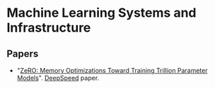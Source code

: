 # Machine Learning Systems and Infrastructure 

## Papers 

- "[ZeRO: Memory Optimizations Toward Training Trillion Parameter Models](https://arxiv.org/pdf/1910.02054.pdf)". [DeepSpeed](https://www.deepspeed.ai/getting-started/) paper. 